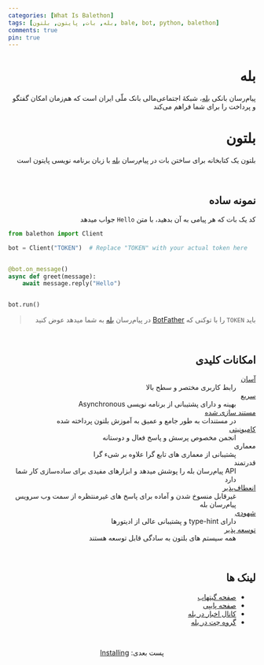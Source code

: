 ```yaml
---
categories: [What Is Balethon]
tags: [بله, بات, پایتون, بلتون, bale, bot, python, balethon]
comments: true
pin: true
---
```


<h1 align="right" dir="rtl">بله</h1>

<p align="right" dir="rtl">پیام‌رسان بانکی <a href="https://www.bale.ai/">بله</a>، شبکۀ اجتماعی‌مالی بانک ملّی ایران است که هم‌زمان امکان گفتگو و پرداخت را برای شما فراهم می‌کند</p>

<h1 align="right" dir="rtl">بلتون</h1>

<p align="right" dir="rtl">بلتون یک کتابخانه برای ساختن بات در پیام‌رسان <a href="https://www.bale.ai/">بله</a> با زبان برنامه نویسی پایتون است</p>

<p align="right" dir="rtl"><br/></p>

<h2 align="right" dir="rtl">نمونه ساده</h2>

<p align="right" dir="rtl">کد یک بات که هر پیامی به آن بدهید، با متن <code>Hello</code> جواب میدهد</p>

```python
from balethon import Client

bot = Client("TOKEN")  # Replace "TOKEN" with your actual token here


@bot.on_message()
async def greet(message):
    await message.reply("Hello")


bot.run()
```

<blockquote dir="rtl">
<p>باید <code>TOKEN</code> را با توکنی که <a href="https://ble.ir/botfather">BotFather</a> در پیام‌رسان <a href="https://www.bale.ai/">بله</a> به شما میدهد عوض کنید</p>
</blockquote>

<p align="right" dir="rtl"><br/></p>

<h2 align="right" dir="rtl">امکانات کلیدی</h2>

<dl dir="rtl">
<dt><a href="https://balethon.ir/posts/using-services">آسان</a></dt>
<dd>رابط کاربری مختصر و سطح بالا</dd>
<dt><a href="https://balethon.ir/posts/balethon-is-fast">سریع</a></dt>
<dd>بهینه و دارای پشتیبانی از برنامه نویسی Asynchronous</dd>
<dt><a href="https://balethon.ir">مستند سازی شده</a></dt>
<dd>در مستندات به طور جامع و عمیق به آموزش بلتون پرداخته شده</dd>
<dt><a href="https://ble.ir/join/MTlhN2Q2Mz">کامیونیتی</a></dt>
<dd>انجمن مخصوص پرسش و پاسخ فعال و دوستانه</dd>
<dt>معماری</dt>
<dd>پشتیبانی از معماری های تابع گرا علاوه بر شیء گرا</dd>
<dt>قدرتمند</dt>
<dd>API پیام‌رسان بله را پوشش میدهد و ابزارهای مفیدی برای ساده‌سازی کار شما دارد</dd>
<dt><a href="https://balethon.ir/posts/balethon-is-flexible">انعطاف‌پذیر</a></dt>
<dd>غیرقابل منسوخ شدن و آماده برای پاسخ های غیرمنتظره از سمت وب سرویس پیام‌رسان بله</dd>
<dt><a href="https://balethon.ir/posts/balethon-is-intuitive">شهودی</a></dt>
<dd>دارای type-hint و پشتیبانی عالی از ادیتورها</dd>
<dt><a href="https://balethon.ir/posts/balethon-is-extensible">توسعه پذیر</a></dt>
<dd>همه سیستم های بلتون به سادگی قابل توسعه هستند</dd>
</dl>

<p align="right" dir="rtl"><br/></p>

<h2 align="right" dir="rtl">لینک ها</h2>

<ul dir="rtl">
<li><a href="https://github.com/SajjadAlipour2006/Balethon">صفحه گیتهاب</a></li>
<li><a href="https://pypi.org/project/Balethon">صفحه پایپی</a></li>
<li><a href="https://ble.ir/balethon">کانال اخبار در بله</a></li>
<li><a href="https://ble.ir/join/MTlhN2Q2Mz">گروه چت در بله</a></li>
</ul>

<br>

<p align="center" dir="rtl">پست بعدی: <a href="https://balethon.ir/posts/installing">Installing</a></p>